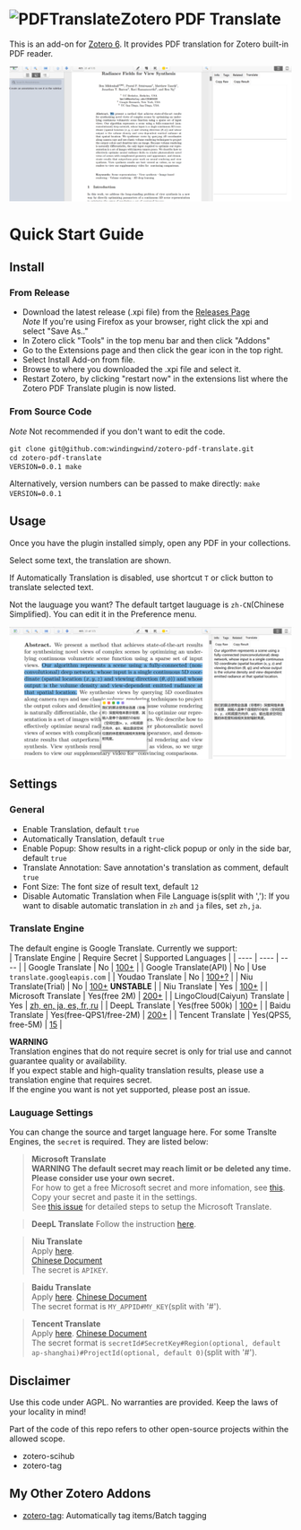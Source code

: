# ![PDFTranslate](https://github.com/windingwind/zotero-pdf-translate/raw/main/chrome/skin/default/zoteropdftranslate/favicon.png)Zotero PDF Translate

This is an add-on for [Zotero 6](https://www.zotero.org/). It provides PDF translation for Zotero built-in PDF reader.

![](imgs/translate.gif)

# Quick Start Guide

## Install

### From Release

- Download the latest release (.xpi file) from the [Releases Page](https://github.com/windingwind/zotero-pdf-translate/releases)  
  _Note_ If you're using Firefox as your browser, right click the xpi and select "Save As.."
- In Zotero click "Tools" in the top menu bar and then click "Addons"
- Go to the Extensions page and then click the gear icon in the top right.
- Select Install Add-on from file.
- Browse to where you downloaded the .xpi file and select it.
- Restart Zotero, by clicking "restart now" in the extensions list where the
  Zotero PDF Translate plugin is now listed.

### From Source Code

_Note_ Not recommended if you don't want to edit the code.

```shell
git clone git@github.com:windingwind/zotero-pdf-translate.git
cd zotero-pdf-translate
VERSION=0.0.1 make
```

Alternatively, version numbers can be passed to make directly: `make VERSION=0.0.1`

## Usage

Once you have the plugin installed simply, open any PDF in your collections.

Select some text, the translation are shown.

If Automatically Translation is disabled, use shortcut `T` or click button to translate selected text.

Not the lauguage you want? The default tartget lauguage is `zh-CN`(Chinese Simplified). You can edit it in the Preference menu.

![](imgs/en2zh.png)

## Settings

### General

- Enable Translation, default `true`
- Automatically Translation, default `true`
- Enable Popup: Show results in a right-click popup or only in the side bar, default `true`
- Translate Annotation: Save annotation's translation as comment, default `true`
- Font Size: The font size of result text, default `12`
- Disable Automatic Translation when File Language is(split with ','): If you want to disable automatic translation in `zh` and `ja` files, set `zh,ja`.

### Translate Engine

The default engine is Google Translate. Currently we support:  
| Translate Engine | Require Secret | Supported Languages |
| ---- | ---- | ---- |
| Google Translate | No | [100+](https://translate.google.com/about/languages/) |
| Google Translate(API) | No | Use `translate.googleapis.com` |
| Youdao Translate | No | [100+?](https://ai.youdao.com/DOCSIRMA/html/%E8%87%AA%E7%84%B6%E8%AF%AD%E8%A8%80%E7%BF%BB%E8%AF%91/API%E6%96%87%E6%A1%A3/%E6%96%87%E6%9C%AC%E7%BF%BB%E8%AF%91%E6%9C%8D%E5%8A%A1/%E6%96%87%E6%9C%AC%E7%BF%BB%E8%AF%91%E6%9C%8D%E5%8A%A1-API%E6%96%87%E6%A1%A3.html) |
| Niu Translate(Trial) | No | [100+](https://niutrans.com/documents/contents/trans_text#accessMode) **UNSTABLE** |
| Niu Translate | Yes | [100+](https://niutrans.com/documents/contents/trans_text#accessMode) |
| Microsoft Translate | Yes(free 2M) | [200+](https://docs.microsoft.com/en-us/azure/cognitive-services/translator/language-support) |
| LingoCloud(Caiyun) Translate | Yes | [zh, en, ja, es, fr, ru](https://open.caiyunapp.com/LingoCloud_API_in_5_minutes) |
| DeepL Translate | Yes(free 500k) | [100+](https://www.deepl.com/pro?cta=header-prices/#developer) |
| Baidu Translate | Yes(free-QPS1/free-2M) | [200+](https://fanyi-api.baidu.com/product/113) |
| Tencent Translate | Yes(QPS5, free-5M) | [15](https://cloud.tencent.com/document/product/551/7372) |

**WARNING**  
Translation engines that do not require secret is only for trial use and cannot guarantee quality or availability.  
If you expect stable and high-quality translation results, please use a translation engine that requires secret.  
If the engine you want is not yet supported, please post an issue.

### Lauguage Settings

You can change the source and target language here. For some Translte Engines, the `secret` is required. They are listed below:

> **Microsoft Translate**  
> **WARNING The default secret may reach limit or be deleted any time. Please consider use your own secret.**  
> For how to get a free Microsoft secret and more infomation, see [this](https://docs.microsoft.com/en-us/azure/cognitive-services/translator/quickstart-translator?tabs=csharp). Copy your secret and paste it in the settings.  
> See [this issue](https://github.com/windingwind/zotero-pdf-translate/issues/3#issuecomment-1064688597) for detailed steps to setup the Microsoft Translate.

> **DeepL Translate**
> Follow the instruction [here](https://www.deepl.com/pro?cta=header-prices/#developer).

> **Niu Translate**  
> Apply [here](https://niutrans.com/NiuTransAuthCenter/login).  
> [Chinese Document](https://doc.tern.1c7.me/zh/folder/setting/#%E5%B0%8F%E7%89%9B)  
> The secret is `APIKEY`.

> **Baidu Translate**  
> Apply [here](https://fanyi-api.baidu.com/product/113).
> [Chinese Document](https://doc.tern.1c7.me/zh/folder/setting/#%E8%85%BE%E8%AE%AF%E4%BA%91)  
> The secret format is `MY_APPID#MY_KEY`(split with '#').

> **Tencent Translate**  
> Apply [here](https://cloud.tencent.com/product/tmt). 
> [Chinese Document](https://doc.tern.1c7.me/zh/folder/setting/#%E8%85%BE%E8%AE%AF%E4%BA%91)  
> The secret format is `secretId#SecretKey#Region(optional, default ap-shanghai)#ProjectId(optional, default 0)`(split with '#').

## Disclaimer

Use this code under AGPL. No warranties are provided. Keep the laws of your locality in mind!

Part of the code of this repo refers to other open-source projects within the allowed scope.

- zotero-scihub
- zotero-tag

## My Other Zotero Addons

- [zotero-tag](https://github.com/windingwind/zotero-tag): Automatically tag items/Batch tagging
